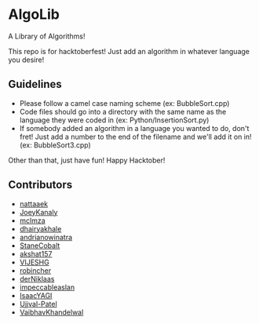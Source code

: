 # AlgoLib
A Library of Algorithms!

This repo is for hacktoberfest! Just add an algorithm in whatever language you desire!

## Guidelines
- Please follow a camel case naming scheme (ex: BubbleSort.cpp)
- Code files should go into a directory with the same name as the language they were coded in (ex: Python/InsertionSort.py)
- If somebody added an algorithm in a language you wanted to do, don't fret! Just add a number to the end of the filename and we'll add it on in! (ex: BubbleSort3.cpp)

Other than that, just have fun! Happy Hacktober!

## Contributors
- [nattaaek](https://github.com/nattaaek)
- [JoeyKanaly](https://github.com/JoeyKanaly)
- [mclmza](https://github.com/mclmza)
- [dhairyakhale](https://github.com/dhairyakhale)
- [andrianowinatra](https://github.com/andrianowinatra)
- [StaneCobalt](https://github.com/StaneCobalt)
- [akshat157](https://github.com/akshat157)
- [VIJESHG](https://github.com/VIJESHG)
- [robincher](https://github.com/robincher)
- [derNiklaas](https://github.com/derNiklaas)
- [impeccableaslan](https://github.com/impeccableaslan)
- [IsaacYAGI](https://github.com/IsaacYAGI)
- [Ujjval-Patel](https://github.com/Ujjval-Patel)
- [VaibhavKhandelwal](https://github.com/Vaibzz)